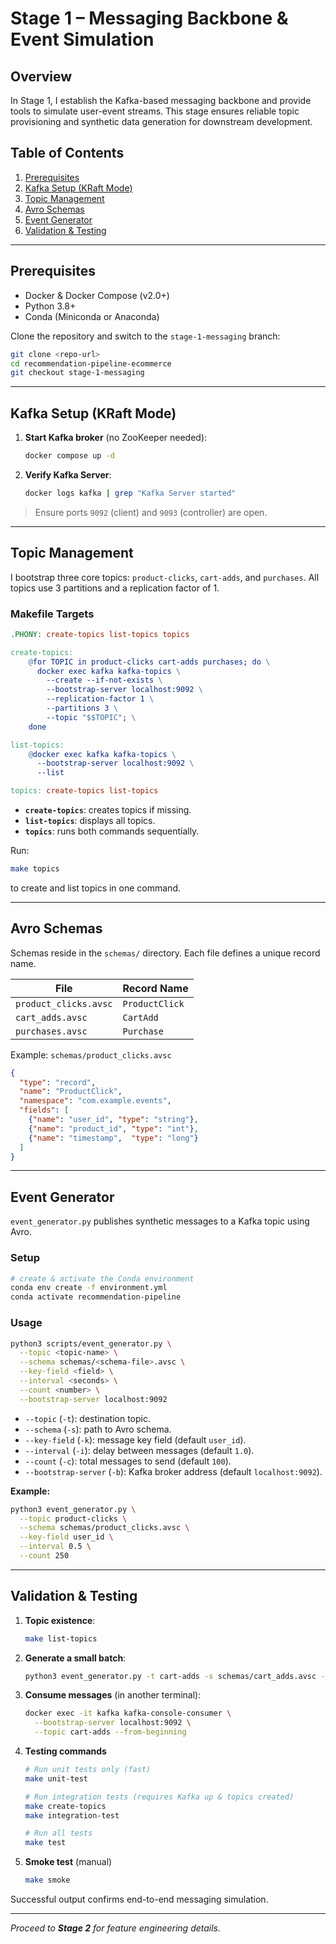# Stage 1 – Messaging Backbone & Event Simulation

## Overview

In Stage 1, I establish the Kafka-based messaging backbone and provide tools to simulate user-event streams. This stage ensures reliable topic provisioning and synthetic data generation for downstream development.

## Table of Contents

1. [Prerequisites](#prerequisites)
2. [Kafka Setup (KRaft Mode)](#kafka-setup-kraft-mode)
3. [Topic Management](#topic-management)
4. [Avro Schemas](#avro-schemas)
5. [Event Generator](#event-generator)
6. [Validation & Testing](#validation--testing)

---

## Prerequisites

* Docker & Docker Compose (v2.0+)
* Python 3.8+
* Conda (Miniconda or Anaconda)

Clone the repository and switch to the `stage-1-messaging` branch:

```bash
git clone <repo-url>
cd recommendation-pipeline-ecommerce
git checkout stage-1-messaging
```

---

## Kafka Setup (KRaft Mode)

1. **Start Kafka broker** (no ZooKeeper needed):

   ```bash
   docker compose up -d
   ```
2. **Verify Kafka Server**:

   ```bash
   docker logs kafka | grep "Kafka Server started"
   ```

> Ensure ports `9092` (client) and `9093` (controller) are open.

---

## Topic Management

I bootstrap three core topics: `product-clicks`, `cart-adds`, and `purchases`. All topics use 3 partitions and a replication factor of 1.

### Makefile Targets

```makefile
.PHONY: create-topics list-topics topics

create-topics:
	@for TOPIC in product-clicks cart-adds purchases; do \
	  docker exec kafka kafka-topics \
	    --create --if-not-exists \
	    --bootstrap-server localhost:9092 \
	    --replication-factor 1 \
	    --partitions 3 \
	    --topic "$$TOPIC"; \
	done

list-topics:
	@docker exec kafka kafka-topics \
	  --bootstrap-server localhost:9092 \
	  --list

topics: create-topics list-topics
```

* **`create-topics`**: creates topics if missing.
* **`list-topics`**: displays all topics.
* **`topics`**: runs both commands sequentially.

Run:

```bash
make topics
```

to create and list topics in one command.

---

## Avro Schemas

Schemas reside in the `schemas/` directory. Each file defines a unique record name.

| File                  | Record Name    |
| --------------------- | -------------- |
| `product_clicks.avsc` | `ProductClick` |
| `cart_adds.avsc`      | `CartAdd`      |
| `purchases.avsc`      | `Purchase`     |

Example: `schemas/product_clicks.avsc`

```json
{
  "type": "record",
  "name": "ProductClick",
  "namespace": "com.example.events",
  "fields": [
    {"name": "user_id", "type": "string"},
    {"name": "product_id", "type": "int"},
    {"name": "timestamp",  "type": "long"}
  ]
}
```

---

## Event Generator

`event_generator.py` publishes synthetic messages to a Kafka topic using Avro.

### Setup

```bash
# create & activate the Conda environment
conda env create -f environment.yml
conda activate recommendation-pipeline
```

### Usage

```bash
python3 scripts/event_generator.py \
  --topic <topic-name> \
  --schema schemas/<schema-file>.avsc \
  --key-field <field> \
  --interval <seconds> \
  --count <number> \
  --bootstrap-server localhost:9092
```

* `--topic` (`-t`): destination topic.
* `--schema` (`-s`): path to Avro schema.
* `--key-field` (`-k`): message key field (default `user_id`).
* `--interval` (`-i`): delay between messages (default `1.0`).
* `--count` (`-c`): total messages to send (default `100`).
* `--bootstrap-server` (`-b`): Kafka broker address (default `localhost:9092`).

**Example:**

```bash
python3 event_generator.py \
  --topic product-clicks \
  --schema schemas/product_clicks.avsc \
  --key-field user_id \
  --interval 0.5 \
  --count 250
```

---

## Validation & Testing

1. **Topic existence**:

   ```bash
   make list-topics
   ```
2. **Generate a small batch**:

   ```bash
   python3 event_generator.py -t cart-adds -s schemas/cart_adds.avsc -k user_id -c 10
   ```
3. **Consume messages** (in another terminal):

   ```bash
   docker exec -it kafka kafka-console-consumer \
     --bootstrap-server localhost:9092 \
     --topic cart-adds --from-beginning
   ```
4. **Testing commands**

	```bash
	# Run unit tests only (fast)
	make unit-test

	# Run integration tests (requires Kafka up & topics created)
	make create-topics
	make integration-test

	# Run all tests
	make test
	```
5. **Smoke test** (manual)

	```bash
	make smoke
	```

Successful output confirms end-to-end messaging simulation.

---

*Proceed to **Stage 2** for feature engineering details.*
